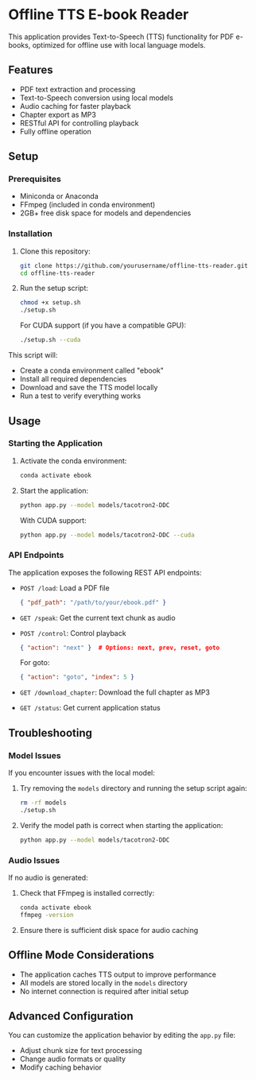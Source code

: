# Offline TTS E-book Reader

This application provides Text-to-Speech (TTS) functionality for PDF e-books, optimized for offline use with local language models.

## Features

- PDF text extraction and processing
- Text-to-Speech conversion using local models
- Audio caching for faster playback
- Chapter export as MP3
- RESTful API for controlling playback
- Fully offline operation

## Setup

### Prerequisites

- Miniconda or Anaconda
- FFmpeg (included in conda environment)
- 2GB+ free disk space for models and dependencies

### Installation

1. Clone this repository:
   ```bash
   git clone https://github.com/yourusername/offline-tts-reader.git
   cd offline-tts-reader
   ```

2. Run the setup script:
   ```bash
   chmod +x setup.sh
   ./setup.sh
   ```

   For CUDA support (if you have a compatible GPU):
   ```bash
   ./setup.sh --cuda
   ```

This script will:
- Create a conda environment called "ebook"
- Install all required dependencies
- Download and save the TTS model locally
- Run a test to verify everything works

## Usage

### Starting the Application

1. Activate the conda environment:
   ```bash
   conda activate ebook
   ```

2. Start the application:
   ```bash
   python app.py --model models/tacotron2-DDC
   ```

   With CUDA support:
   ```bash
   python app.py --model models/tacotron2-DDC --cuda
   ```

### API Endpoints

The application exposes the following REST API endpoints:

- `POST /load`: Load a PDF file
  ```json
  { "pdf_path": "/path/to/your/ebook.pdf" }
  ```

- `GET /speak`: Get the current text chunk as audio

- `POST /control`: Control playback
  ```json
  { "action": "next" }  # Options: next, prev, reset, goto
  ```
  
  For goto:
  ```json
  { "action": "goto", "index": 5 }
  ```

- `GET /download_chapter`: Download the full chapter as MP3

- `GET /status`: Get current application status

## Troubleshooting

### Model Issues

If you encounter issues with the local model:

1. Try removing the `models` directory and running the setup script again:
   ```bash
   rm -rf models
   ./setup.sh
   ```

2. Verify the model path is correct when starting the application:
   ```bash
   python app.py --model models/tacotron2-DDC
   ```

### Audio Issues

If no audio is generated:

1. Check that FFmpeg is installed correctly:
   ```bash
   conda activate ebook
   ffmpeg -version
   ```

2. Ensure there is sufficient disk space for audio caching

## Offline Mode Considerations

- The application caches TTS output to improve performance
- All models are stored locally in the `models` directory
- No internet connection is required after initial setup

## Advanced Configuration

You can customize the application behavior by editing the `app.py` file:

- Adjust chunk size for text processing
- Change audio formats or quality
- Modify caching behavior
